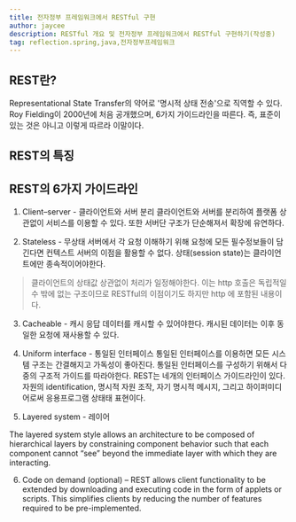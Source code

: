 ```yaml
---
title: 전자정부 프레임워크에서 RESTful 구현
author: jaycee
description: RESTful 개요 및 전자정부 프레임워크에서 RESTful 구현하기(작성중)
tag: reflection.spring,java,전자정부프레임워크
---
```


## REST란?
Representational State Transfer의 약어로 '명시적 상태 전송'으로 직역할 수 있다. Roy Fielding이 2000년에 처음 공개했으며, 6가지 가이드라인을 따른다. 즉, 표준이 있는 것은 아니고 이렇게 따르라 이말이다.

## REST의 특징

## REST의 6가지 가이드라인
1. Client–server - 클라이언트와 서버 분리
클라이언트와 서버를 분리하여 플랫폼 상관없이 서비스를 이용할 수 있다. 또한 서버단 구조가 단순해져서 확장에 유연하다.

2. Stateless - 무상태
서버에서 각 요청 이해하기 위해 요청에 모든 필수정보들이 담긴다면 컨텍스트 서버의 이점을 활용할 수 없다. 상태(session state)는 클라이언트에만 종속적이어야한다.
> 클라이언트의 상태값 상관없이 처리가 일정해야한다. 이는 http 호출은 독립적일 수 밖에 없는 구조이므로 RESTful의 이점이기도 하지만 http 에 포함된 내용이다.

3. Cacheable - 캐시
응답 데이터를 캐시할 수 있어야한다. 캐시된 데이터는 이후 동일한 요청에 재사용할 수 있다.

4. Uniform interface - 통일된 인터페이스
통일된 인터페이스를 이용하면 모든 시스템 구조는 간결해지고 가독성이 좋아진다. 통일된 인터페이스를 구성하기 위해서 다중의 구조적 가이드를 따라야한다. REST는 네개의 인터페이스 가이드라인이 있다. 자원의 identification, 명시적 자원 조작, 자기 명시적 메시지, 그리고 하이퍼미디어로써 응용프로그램 상태태 표현이다.

5. Layered system - 레이어

The layered system style allows an architecture to be composed of hierarchical layers by constraining component behavior such that each component cannot “see” beyond the immediate layer with which they are interacting.

6. Code on demand (optional) – REST allows client functionality to be extended by downloading and executing code in the form of applets or scripts. This simplifies clients by reducing the number of features required to be pre-implemented.

